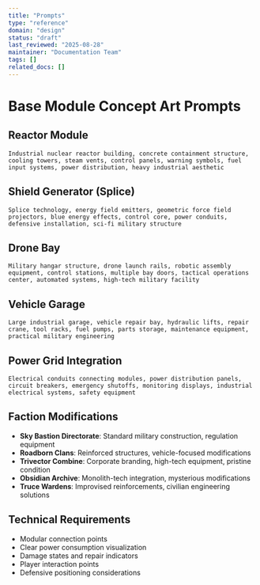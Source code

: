```yaml
---
title: "Prompts"
type: "reference"
domain: "design"
status: "draft"
last_reviewed: "2025-08-28"
maintainer: "Documentation Team"
tags: []
related_docs: []
---
```


# Base Module Concept Art Prompts

## Reactor Module

```text
Industrial nuclear reactor building, concrete containment structure, cooling towers, steam vents, control panels, warning symbols, fuel input systems, power distribution, heavy industrial aesthetic
```

## Shield Generator (Splice)

```text
Splice technology, energy field emitters, geometric force field projectors, blue energy effects, control core, power conduits, defensive installation, sci-fi military structure
```

## Drone Bay

```text
Military hangar structure, drone launch rails, robotic assembly equipment, control stations, multiple bay doors, tactical operations center, automated systems, high-tech military facility
```

## Vehicle Garage

```text
Large industrial garage, vehicle repair bay, hydraulic lifts, repair crane, tool racks, fuel pumps, parts storage, maintenance equipment, practical military engineering
```

## Power Grid Integration

```text
Electrical conduits connecting modules, power distribution panels, circuit breakers, emergency shutoffs, monitoring displays, industrial electrical systems, safety equipment
```

## Faction Modifications

- **Sky Bastion Directorate**: Standard military construction, regulation equipment
- **Roadborn Clans**: Reinforced structures, vehicle-focused modifications
- **Trivector Combine**: Corporate branding, high-tech equipment, pristine condition
- **Obsidian Archive**: Monolith-tech integration, mysterious modifications
- **Truce Wardens**: Improvised reinforcements, civilian engineering solutions

## Technical Requirements

- Modular connection points
- Clear power consumption visualization  
- Damage states and repair indicators
- Player interaction points
- Defensive positioning considerations
